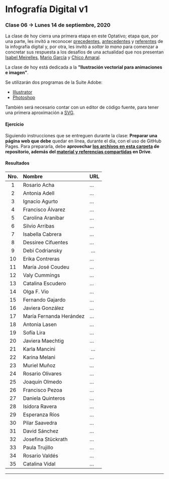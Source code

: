 # Infografía Digital v1

### Clase 06 → Lunes 14 de septiembre, 2020

La clase de hoy cierra una primera etapa en este Optativo; etapa que, por una parte, les invitó a reconocer [precedentes](https://github.com/profesorfaco/dno075-2020/tree/gh-pages/clase-01#clase-01--lunes-10-de-agosto-2020), [antecedentes](https://github.com/profesorfaco/dno075-2020/tree/gh-pages/clase-02#clase-02--lunes-17-de-agosto-2020) y [referentes](https://github.com/profesorfaco/dno075-2020/tree/gh-pages/clase-03#clase-03--lunes-24-de-agosto-2020) de la infografía digital y, por otra, les invitó a *soltar la mano* para comenzar a concretar sus respuesta a los desafíos de una actualidad que nos presentan [Isabel Meirelles](https://youtu.be/Nb0HfCj1C7Q), [Mario García](https://youtu.be/iEB3oILm-qQ?t=1300) y [Chico Amaral](https://www.youtube.com/watch?v=lYi1_G8noq4).

La clase de hoy está dedicada a la **"Ilustración vectorial para animaciones e imagen"**. 

Se utilizarán dos programas de la Suite Adobe: 

- [Illustrator](https://www.adobe.com/la/products/illustrator.html)
- [Photoshop](https://www.adobe.com/la/products/photoshop.html)

También será necesario contar con un editor de código fuente, para tener una primera aproximación a [SVG](https://github.com/profesorfaco/dno075-2020/wiki/SVG). 

#### Ejercicio

Siguiendo instrucciones que se entreguen durante la clase: **Preparar una página web que debe** quedar en línea, durante el día, con el uso de GitHub Pages. Para prepararla, debe **aprovechar [los archivos en esta carpeta](https://profesorfaco.github.io/dno075-2020/clase-06/) de repositorio, además del [material y referencias compartidas](https://drive.google.com/drive/folders/1imcvNBdvyyIN1vbfgtOQvKkLJyhUAiem?usp=sharing) en Drive**. 

#### Resultados

| Nro.  | Nombre | URL |
|:-----:|:-------|:--------|
| 1 | Rosario Acha | … |
| 2 | Antonia Adell | … |
| 3 | Ignacio Agurto | … | 
| 4 | Francisco Álvarez | … |
| 5 | Carolina Aranibar | … | 
| 6 | Silvio Arribas | … |
| 7 | Isabella Cabrera | … |
| 8 | Dessiree Cifuentes | … |
| 9 | Debi Codriansky | … | 
| 10 | Erika Contreras | … |
| 11 | María José Coudeu | … |
| 12 | Valy Cummings | … |
| 13 | Catalina Escudero | … | 
| 14 | Olga F. Vio | … |
| 15 | Fernando Gajardo | … |
| 16 | Javiera González | … |
| 17 | María Fernanda Herández | … |
| 18 | Antonia Lasen | … |
| 19 | Sofía Lira | … |
| 20 | Javiera Maechtig | … |
| 21 | Karla Mancini | … |
| 22 | Karina Melani | … |
| 23 | Muriel Muñoz | … |
| 24 | Rosario Olivares | … |
| 25 | Joaquín Olmedo | … |
| 26 | Francisco Pezoa | … | 
| 27 | Daniela Quinteros | … |
| 28 | Isidora Ravera | … | 
| 29 | Esperanza Ríos | … | 
| 30 | Pilar Saavedra | … |
| 31 | David Sánchez | … |
| 32 | Josefina Stückrath | … |
| 33 | Paula Trujillo | … |
| 34 | Rosario Valdés | … |
| 35 | Catalina Vidal | … |


- - - - - - - -
